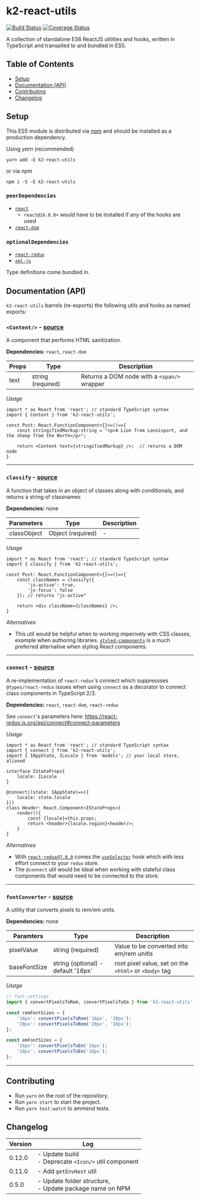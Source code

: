 # k2-react-utils

[![Build Status](https://travis-ci.org/kareemkibue/k2-react-utils.svg?branch=master)](https://travis-ci.org/kareemkibue/k2-react-utils)
[![Coverage Status](https://coveralls.io/repos/github/kareemkibue/k2-react-utils/badge.svg?branch=master)](https://coveralls.io/github/kareemkibue/k2-react-utils?branch=master)

A collection of standalone ES6 ReactJS utilities and hooks, written in TypeScript and transpiled to and bundled in ES5.

## Table of Contents
<!-- - [Problem Statement](#problem-statement)-->
- [Setup](#setup)
- [Documentation (API)](#documentation-(api))
- [Contributing](#contributing)
- [Changelog](#Changelog)


## Setup
This ES5 module is distributed via [npm](https://www.npmjs.com/package/k2-react-utils) and should be installed as a production dependency.

Using _yarn_ (recommended)
```
yarn add -E k2-react-utils
```

or via _npm_
```
npm i -S -E k2-react-utils
```

### `peerDependencies`
- [`react`](https://github.com/facebook/react)
    - `react@16.8.0+` would have to be installed if any of the hooks are used
- [`react-dom`](https://github.com/facebook/react/tree/master/packages/react-dom)

### `optionalDependencies`
- [`react-redux`](https://github.com/reduxjs/react-redux)
- [`xml-js`](https://github.com/nashwaan/xml-js) 

Type definitions come bundled in.

## Documentation (API)

`k2-react-utils` barrels (re-exports) the following utils and hooks as named exports:

### `<Content/>` - [source](https://github.com/kareemkibue/k2-react-utils/blob/master/src/Content.tsx)

A component that performs HTML sanitization.

**Dependencies:** `react`, `react-dom`

Props | Type | Description
---|---|---
text | string (required) | Returns a DOM node with a `<span/>` wrapper


*Usage*
```tsx
import * as React from 'react'; // standard TypeScript syntax
import { Content } from 'k2-react-utils';

const Post: React.FunctionComponent<{}>=()=>{
    const stringifiedMarkup:string = "<p>A Lion from Lannisport, and the sheep from the North</p>";

    return <Content text={stringifiedMarkup} />;  // returns a DOM node
}
```

---

### `classify` - [source](https://github.com/kareemkibue/k2-react-utils/blob/master/src/classify.ts)

A function that takes in an object of classes along with conditionals, and returns a string of classnames

**Dependencies:** none

Parameters | Type | Description
---|---|---
classObject | Object (required) | - 


*Usage*
```tsx
import * as React from 'react'; // standard TypeScript syntax
import { classify } from 'k2-react-utils';

const Post: React.FunctionComponent<{}>=()=>{
    const classNames = classify({
        'js-active': true,
        'js-focus': false
    }); // returns "js-active"

    return <div className={classNames} />;
}
```

*Alternatives*
- This util would be helpful when to working imperively with CSS classes, example when authoring libraries. [`styled-components`](https://www.styled-components.com/) is a much preferred alternative when styling React components.

---

### `connect` - [source](https://github.com/kareemkibue/k2-react-utils/blob/master/src/connect.ts)

A re-implementation of `react-redux`'s connect which suppressses `@types/react-redux` issues when using `connect` as a decorator to connect class components in TypeScript 2/3.

**Dependencies:** `react`, `react-dom`, `react-redux`

See `connect`'s parameters here: https://react-redux.js.org/api/connect#connect-parameters

*Usage*
```tsx
import * as React from 'react'; // standard TypeScript syntax
import { connect } from 'k2-react-utils';
import { IAppState, ILocale } from 'models'; // your local store, aliased

interface IStateProps{
    locale: ILocale
}

@connect((state: IAppState)=>({
    locale: state.locale
}))
class Header: React.Component<IStateProps>{
    render(){
        const {locale}=this.props;
        return <header>{locale.region}<header/>;
    }
}
```

*Alternatives*
- With [`react-redux@7.0.0`](https://www.npmjs.com/package/react-redux) comes the [`useSelector`](https://react-redux.js.org/next/api/hooks#useselector) hook which with less effort connect to your `redux` store. 
- The `@connect` util would be ideal when working with stateful class components that would need to be connected to the store.

----

### `fontConverter` - [source](https://github.com/kareemkibue/k2-react-utils/blob/master/src/fontConverter.tsx)

A utility that converts pixels to rem/em units.

**Dependencies:** none

Paramters | Type | Description
---|---|---
pixelValue | string (required) | Value to be converted into em/rem unitls
baseFontSize | string (optional) - default '16px' | root pixel value, set on the `<html>` or `<body>` tag


*Usage*
```ts
// font-settings 
import { convertPixelsToRem, convertPixelsToEm } from 'k2-react-utils';

const remFontSizes = {
    '16px': convertPixelsToRem('16px', '10px');
    '20px': convertPixelsToRem('20px', '10px');
};

const emFontSizes = {
    '16px': convertPixelsToEm('16px');
    '18px': convertPixelsToEm('18px');
};

```

---


## Contributing
- Run `yarn` on the root of the repository.
- Run `yarn start` to start the project.
- Run `yarn test:watch` to ammend tests.

## Changelog

Version | Log
---|---
0.12.0 | - Update build<br/>- Deprecate `<Icon/>` util component
0.11.0 | - Add `getEnvHost` util
0.5.0 | - Update folder structure,<br/>- Update package name on NPM
